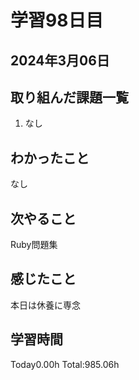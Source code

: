 # 学習98日目
## 2024年3月06日
## 取り組んだ課題一覧
1. なし
## わかったこと
なし
## 次やること
Ruby問題集
## 感じたこと
本日は休養に専念
## 学習時間
 Today0.00h
 Total:985.06h
